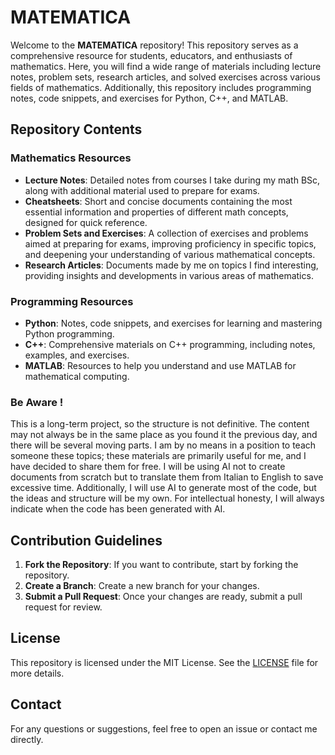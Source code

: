 # MATEMATICA

Welcome to the **MATEMATICA** repository! This repository serves as a comprehensive resource for students, educators, and enthusiasts of mathematics. Here, you will find a wide range of materials including lecture notes, problem sets, research articles, and solved exercises across various fields of mathematics. Additionally, this repository includes programming notes, code snippets, and exercises for Python, C++, and MATLAB.

## Repository Contents

### Mathematics Resources
- **Lecture Notes**: Detailed notes from courses I take during my math BSc, along with additional material used to prepare for exams.
- **Cheatsheets**: Short and concise documents containing the most essential information and properties of different math concepts, designed for quick reference.
- **Problem Sets and Exercises**: A collection of exercises and problems aimed at preparing for exams, improving proficiency in specific topics, and deepening your understanding of various mathematical concepts.
- **Research Articles**: Documents made by me on topics I find interesting, providing insights and developments in various areas of mathematics.

### Programming Resources
- **Python**: Notes, code snippets, and exercises for learning and mastering Python programming.
- **C++**: Comprehensive materials on C++ programming, including notes, examples, and exercises.
- **MATLAB**: Resources to help you understand and use MATLAB for mathematical computing.

### Be Aware !

This is a long-term project, so the structure is not definitive. The content may not always be in the same place as you found it the previous day, and there will be several moving parts. I am by no means in a position to teach someone these topics; these materials are primarily useful for me, and I have decided to share them for free. I will be using AI not to create documents from scratch but to translate them from Italian to English to save excessive time. Additionally, I will use AI to generate most of the code, but the ideas and structure will be my own. For intellectual honesty, I will always indicate when the code has been generated with AI.


## Contribution Guidelines

1. **Fork the Repository**: If you want to contribute, start by forking the repository.
2. **Create a Branch**: Create a new branch for your changes.
3. **Submit a Pull Request**: Once your changes are ready, submit a pull request for review.

## License

This repository is licensed under the MIT License. See the [LICENSE](LICENSE) file for more details.

## Contact

For any questions or suggestions, feel free to open an issue or contact me directly.
